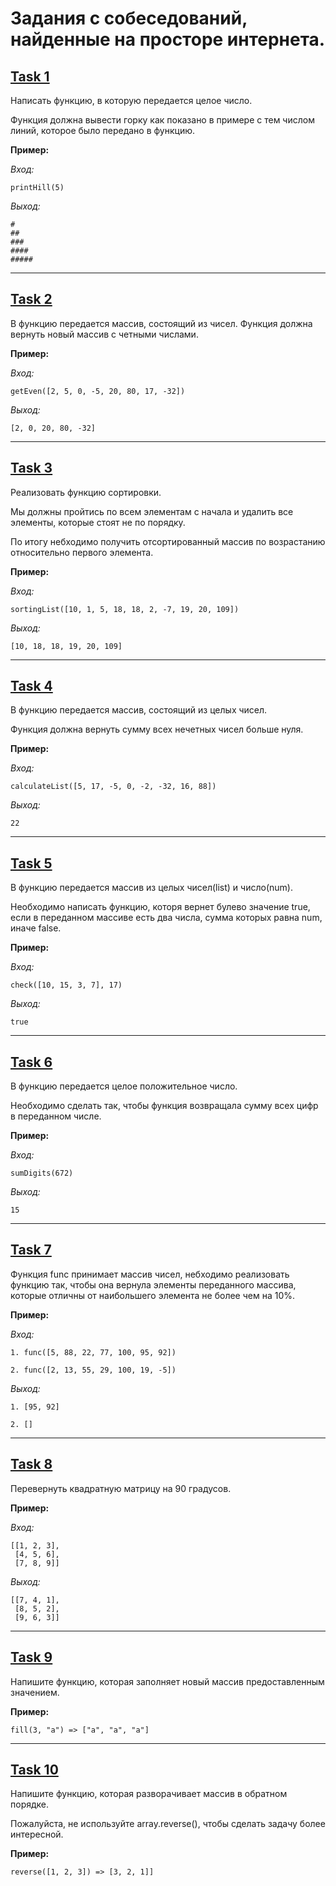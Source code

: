 # Задания с собеседований, найденные на просторе интернета.

## [Task 1](https://github.com/RomanSchigolev/interview_tasks/blob/master/task_1/index.js)

Написать функцию, в которую передается целое число.

Функция должна вывести горку как показано в примере с тем числом линий, которое было передано в функцию.

**Пример:**

*Вход:* 

`printHill(5)`

*Выход:*

```  
#
##
###
####
#####
```
---

## [Task 2](https://github.com/RomanSchigolev/interview_tasks/blob/master/task_2/index.js)

В функцию передается массив, состоящий из чисел. Функция должна вернуть новый массив с четными числами.

**Пример:**

*Вход:*

`getEven([2, 5, 0, -5, 20, 80, 17, -32])`

*Выход:*

`[2, 0, 20, 80, -32]`

---

## [Task 3](https://github.com/RomanSchigolev/interview_tasks/blob/master/task_3/index.js)

Реализовать функцию сортировки. 

Мы должны пройтись по всем элементам с начала и удалить все элементы, которые стоят не по порядку.

По итогу небходимо получить отсортированный массив по возрастанию относительно первого элемента.

**Пример:**

*Вход:*

`sortingList([10, 1, 5, 18, 18, 2, -7, 19, 20, 109])`

*Выход:*

`[10, 18, 18, 19, 20, 109]`

---

## [Task 4](https://github.com/RomanSchigolev/interview_tasks/blob/master/task_4/index.js)

В функцию передается массив, состоящий из целых чисел.

Функция должна вернуть сумму всех нечетных чисел больше нуля.

**Пример:**

*Вход:*

`calculateList([5, 17, -5, 0, -2, -32, 16, 88])`

*Выход:*

`22`

---

## [Task 5](https://github.com/RomanSchigolev/interview_tasks/blob/master/task_5/index.js)

В функцию передается массив из целых чисел(list) и число(num).

Необходимо написать функцию, которя вернет булево значение true, если в переданном массиве есть два числа, сумма которых равна num, иначе false.

**Пример:**

*Вход:*

`check([10, 15, 3, 7], 17)`

*Выход:*

`true`

---

## [Task 6](https://github.com/RomanSchigolev/interview_tasks/blob/master/task_6/index.js)

В функцию передается целое положительное число.

Необходимо сделать так, чтобы функция возвращала сумму всех цифр в переданном числе.

**Пример:**

*Вход:*

`sumDigits(672)`

*Выход:*

`15`

---

## [Task 7](https://github.com/RomanSchigolev/interview_tasks/blob/master/task_7/index.js)

Функция func принимает массив чисел, небходимо реализовать функцию так, чтобы она вернула элементы переданного массива, которые отличны от наибольшего элемента не более чем на 10%.


**Пример:**

*Вход:*

`1. func([5, 88, 22, 77, 100, 95, 92])`

`2. func([2, 13, 55, 29, 100, 19, -5])`

*Выход:*

`1. [95, 92]`

`2. []`

---

## [Task 8](https://github.com/RomanSchigolev/interview_tasks/blob/master/task_8/index.js)

Перевернуть квадратную матрицу на 90 градусов.

**Пример:**

*Вход:*

```
[[1, 2, 3],     
 [4, 5, 6],
 [7, 8, 9]]
```

*Выход:*
```
[[7, 4, 1],
 [8, 5, 2],
 [9, 6, 3]]
```

---

## [Task 9](https://github.com/RomanSchigolev/interview_tasks/blob/master/task_9/index.js)

Напишите функцию, которая заполняет новый массив предоставленным значением.

**Пример:**
```
fill(3, "a") => ["a", "a", "a"]
```

---

## [Task 10](https://github.com/RomanSchigolev/interview_tasks/blob/master/task_10/index.js)

Напишите функцию, которая разворачивает массив в обратном порядке. 

Пожалуйста, не используйте array.reverse(), чтобы сделать задачу более интересной.

**Пример:**
```
reverse([1, 2, 3]) => [3, 2, 1]]
```